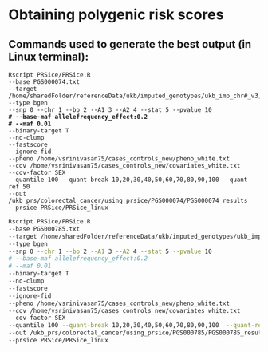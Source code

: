 # Obtaining polygenic risk scores

## Commands used to generate the best output (in Linux terminal):

<pre class="language-bash" data-overflow="wrap"><code class="lang-bash">Rscript PRSice/PRSice.R 
--base PGS000074.txt 
--target /home/sharedFolder/referenceData/ukb/imputed_genotypes/ukb_imp_chr#_v3,/home/sharedFolder/referenceData/ukb/imputed_genotypes/ukb_imp_chr1_v3.sample 
--type bgen
--snp 0 --chr 1 --bp 2 --A1 3 --A2 4 --stat 5 --pvalue 10
<strong># --base-maf allelefrequency_effect:0.2
</strong><strong># --maf 0.01
</strong>--binary-target T 
--no-clump 
--fastscore
--ignore-fid 
--pheno /home/vsrinivasan75/cases_controls_new/pheno_white.txt
--cov /home/vsrinivasan75/cases_controls_new/covariates_white.txt
--cov-factor SEX 
--quantile 100 --quant-break 10,20,30,40,50,60,70,80,90,100 --quant-ref 50
--out /ukb_prs/colorectal_cancer/using_prsice/PGS000074/PGS000074_results 
--prsice PRSice/PRSice_linux
</code></pre>

```bash
Rscript PRSice/PRSice.R 
--base PGS000785.txt 
--target /home/sharedFolder/referenceData/ukb/imputed_genotypes/ukb_imp_chr#_v3,/home/sharedFolder/referenceData/ukb/imputed_genotypes/ukb_imp_chr1_v3.sample 
--type bgen 
--snp 0 --chr 1 --bp 2 --A1 3 --A2 4 --stat 5 --pvalue 10
# --base-maf allelefrequency_effect:0.2
# --maf 0.01
--binary-target T 
--no-clump 
--fastscore
--ignore-fid 
--pheno /home/vsrinivasan75/cases_controls_new/pheno_white.txt
--cov /home/vsrinivasan75/cases_controls_new/covariates_white.txt
--cov-factor SEX 
--quantile 100 --quant-break 10,20,30,40,50,60,70,80,90,100  --quant-ref 50
--out /ukb_prs/colorectal_cancer/using_prsice/PGS000785/PGS000785_results 
--prsice PRSice/PRSice_linux
```
